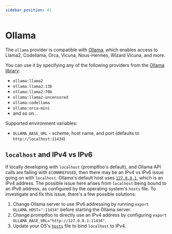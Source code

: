 ```yaml
---
sidebar_position: 41
---
```


# Ollama

The `ollama` provider is compatible with [Ollama](https://github.com/jmorganca/ollama), which enables access to Llama2, Codellama, Orca, Vicuna, Nous-Hermes, Wizard Vicuna, and more.

You can use it by specifying any of the following providers from the [Ollama library](https://ollama.ai/library):

- `ollama:llama2`
- `ollama:llama2:13b`
- `ollama:llama2:70b`
- `ollama:llama2-uncensored`
- `ollama:codellama`
- `ollama:orca-mini`
- and so on...

Supported environment variables:

- `OLLAMA_BASE_URL` - scheme, host name, and port (defaults to `http://localhost:11434`)

## `localhost` and IPv4 vs IPv6

If locally developing with `localhost` (promptfoo's default),
and Ollama API calls are failing with `ECONNREFUSED`,
then there may be an IPv4 vs IPv6 issue going on with `localhost`.
Ollama's default host uses [`127.0.0.1`](https://github.com/jmorganca/ollama/blob/main/api/client.go#L19),
which is an IPv4 address.
The possible issue here arises from `localhost` being bound to an IPv6 address,
as configured by the operating system's `hosts` file.
To investigate and fix this issue, there's a few possible solutions:

1. Change Ollama server to use IPv6 addressing by running
   `export OLLAMA_HOST=":11434"` before starting the Ollama server.
2. Change promptfoo to directly use an IPv4 address by configuring
   `export OLLAMA_BASE_URL="http://127.0.0.1:11434"`.
3. Update your OS's [`hosts`](https://en.wikipedia.org/wiki/Hosts_(file)) file
   to bind `localhost` to IPv4.
